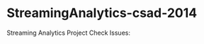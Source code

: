 StreamingAnalytics-csad-2014
============================

Streaming Analytics Project 
Check Issues:
